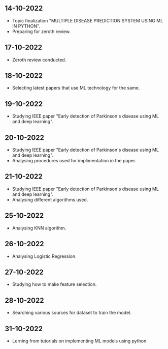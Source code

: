 ## 14-10-2022
- Topic finalization
  "MULTIPLE DISEASE PREDICTION SYSTEM USING ML IN PYTHON".
- Preparing for zeroth review. 
## 17-10-2022
- Zeroth review conducted.
## 18-10-2022
- Selecting latest papers that use ML technology for the same.
## 19-10-2022
- Studying IEEE paper "Early detection of Parkinson's disease using ML and deep learning".
## 20-10-2022
- Studying IEEE paper "Early detection of Parkinson's disease using ML and deep learning".
- Analysing procedures used for implimentation in the paper.
## 21-10-2022
- Studying IEEE paper "Early detection of Parkinson's disease using ML and deep learning".
- Analysing different algorithms used.
## 25-10-2022
- Analysing KNN algorithm.
## 26-10-2022
- Analysing Logistic Regression.
## 27-10-2022
- Studying how to make feature selection.
## 28-10-2022
- Searching various sources for dataset to train the model.
## 31-10-2022
- Lerning from tutorials on implementing ML models using python. 

  
